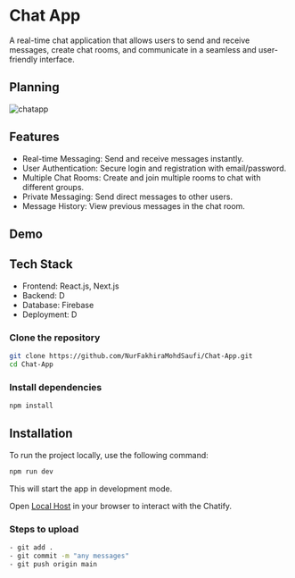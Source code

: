 # Chat App

A real-time chat application that allows users to send and receive messages, create chat rooms, and communicate in a seamless and user-friendly interface.

## Planning

![chatapp](https://github.com/user-attachments/assets/a9066a86-7e82-4433-b5a9-a9b5e19beee6)

## Features

- Real-time Messaging: Send and receive messages instantly.
- User Authentication: Secure login and registration with email/password.
- Multiple Chat Rooms: Create and join multiple rooms to chat with different groups.
- Private Messaging: Send direct messages to other users.
- Message History: View previous messages in the chat room.

## Demo

## Tech Stack

- Frontend: React.js, Next.js
- Backend: D
- Database: Firebase
- Deployment: D

### Clone the repository

```bash
git clone https://github.com/NurFakhiraMohdSaufi/Chat-App.git
cd Chat-App
```

### Install dependencies

```bash
npm install
```

## Installation

To run the project locally, use the following command:

```bash
npm run dev
```

This will start the app in development mode.

Open [Local Host](http://localhost:3000) in your browser to interact with the Chatify.

### Steps to upload

```bash
- git add .
- git commit -m "any messages"
- git push origin main
```
